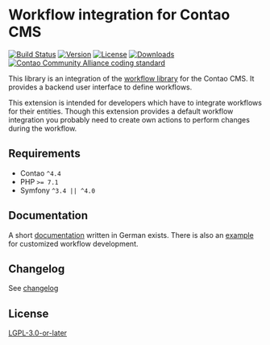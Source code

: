 
Workflow integration for Contao CMS
===================================


[![Build Status](http://img.shields.io/travis/netzmacht/contao-workflow/master.svg?style=flat-square)](https://travis-ci.org/netzmacht/contao-workflow)
[![Version](http://img.shields.io/packagist/v/netzmacht/contao-workflow.svg?style=flat-square)](http://packagist.com/packages/netzmacht/contao-workflow)
[![License](http://img.shields.io/packagist/l/netzmacht/contao-workflow.svg?style=flat-square)](http://packagist.org/packages/netzmacht/contao-workflow)
[![Downloads](http://img.shields.io/packagist/dt/netzmacht/contao-workflow.svg?style=flat-square)](http://packagist.org/packages/netzmacht/contao-workflow)
[![Contao Community Alliance coding standard](http://img.shields.io/badge/cca-coding_standard-red.svg?style=flat-square)](https://github.com/contao-community-alliance/coding-standard)

This library is an integration of the [workflow library](http://github.com/netzmacht/workflow) for the Contao CMS. It 
provides a backend user interface to define workflows.

This extension is intended for developers which have to integrate workflows for their entities. Though this extension 
provides a default workflow integration you probably need to create own actions to perform changes during the workflow.

## Requirements

 * Contao `^4.4`
 * PHP `>= 7.1`
 * Symfony `^3.4 || ^4.0`
 
## Documentation

A short [documentation] written in German exists. There is also an [example] for customized workflow development. 

## Changelog

See [changelog]

## License

[LGPL-3.0-or-later]

[documentation]: https://netzmacht.github.io/contao-workflow/ 
[example]: https://github.com/netzmacht/contao-workflow/tree/master/example
[changelog]: https://github.com/netzmacht/contao-workflow/tree/master/CHANGELOG.md
[LGPL-3.0-or-later]: https://github.com/netzmacht/contao-workflow/tree/master/LICENSE
